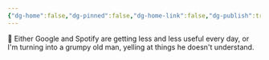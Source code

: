 ```yaml
---
{"dg-home":false,"dg-pinned":false,"dg-home-link":false,"dg-publish":true,"tags":["dgblip"],"disabled rules":["yaml-title","yaml-title-alias","file-name-heading"],"title":"philipp on mastodon @ 2024-03-26","created-date":"2024-03-26T08:18:32","id":112161004728137630,"updated-date":"2025-05-02T08:50:43","dg-path":"blips/112161004728137630.md","permalink":"/blips/112161004728137630/","dgPassFrontmatter":true}
---
```



🙎 Either Google and Spotify are getting less and less useful every day, or I'm turning into a grumpy old man, yelling at things he doesn't understand.



